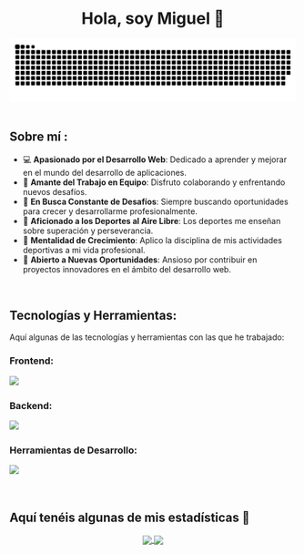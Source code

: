 <div align="center">
  <h1 align="center">Hola, soy Miguel 👋</h1>
</div>

<div align="center">
  <img  src="https://github.com/1999AZZAR/1999AZZAR/blob/main/resources/img/grid-snake.svg"
       alt="snake" /></a>
</div>

</br>

## Sobre mí :

- 💻 **Apasionado por el Desarrollo Web**: Dedicado a aprender y mejorar en el mundo del desarrollo de aplicaciones.
- 🤝 **Amante del Trabajo en Equipo**: Disfruto colaborando y enfrentando nuevos desafíos.
- 🚀 **En Busca Constante de Desafíos**: Siempre buscando oportunidades para crecer y desarrollarme profesionalmente.
- 🧗 **Aficionado a los Deportes al Aire Libre**: Los deportes me enseñan sobre superación y perseverancia.
- 🧠 **Mentalidad de Crecimiento**: Aplico la disciplina de mis actividades deportivas a mi vida profesional.
- 🌟 **Abierto a Nuevas Oportunidades**: Ansioso por contribuir en proyectos innovadores en el ámbito del desarrollo web.

</br>

## Tecnologías y Herramientas:

Aquí algunas de las tecnologías y herramientas con las que he trabajado:

### Frontend:
<p align="left">
  <a href="https://skillicons.dev">
    <img src="https://skillicons.dev/icons?i=js,jquery,angular,vue,css,bootstrap" /> <!-- react -->
  </a>
</p>

### Backend:
<p align="left">
  <a href="https://skillicons.dev">
    <img src="https://skillicons.dev/icons?i=php,nodejs,prisma,laravel,spring,postgres,mysql,mongo" /> <!-- django  -->
  </a>
</p>

### Herramientas de Desarrollo:
<p align="left">
  <a href="https://skillicons.dev">
    <img src="https://skillicons.dev/icons?i=eclipse,vscode,git,github,docker" /> 
  </a>
</p>

</br>

## Aquí tenéis algunas de mis estadísticas 🚀

<div align="center">
  <a href="https://github.com/miguelvidalbellido">
    <img height=200 align="center" src="https://github-readme-stats.vercel.app/api?username=miguelvidalbellido&show_icons=true&theme=tokyonight" />
  </a>
  <a href="https://github.com/miguelvidalbellido">
    <img height=200 align="center" src="https://github-readme-stats.vercel.app/api/top-langs/?username=miguelvidalbellido&theme=tokyonight&layout=compact" />
  </a>
</div>
